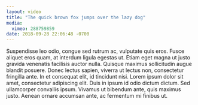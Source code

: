 ```yaml
---
layout: video
title: "The quick brown fox jumps over the lazy dog"
media:
  vimeo: 288759859
date: 2018-09-28 22:06:48 -0700
---
```

Suspendisse leo odio, congue sed rutrum ac, vulputate quis eros. Fusce aliquet eros quam, at interdum ligula egestas ut. Etiam eget magna ut justo gravida venenatis facilisis auctor nulla. Quisque maximus sollicitudin augue blandit posuere. Donec lectus sapien, viverra ut lectus non, consectetur fringilla ante. In et consequat elit, id tincidunt nisi. Lorem ipsum dolor sit amet, consectetur adipiscing elit. Duis in ipsum id odio dictum dictum. Sed ullamcorper convallis ipsum. Vivamus ut bibendum ante, quis maximus justo. Aenean ornare accumsan ante, ac fermentum mi finibus ut.
